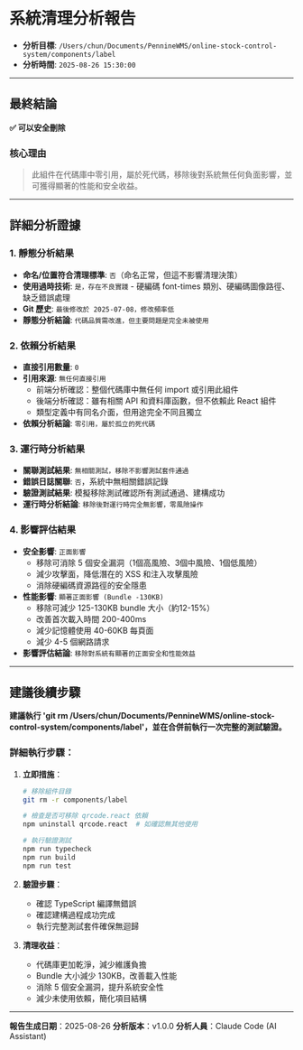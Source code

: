# 系統清理分析報告

- **分析目標**: `/Users/chun/Documents/PennineWMS/online-stock-control-system/components/label`
- **分析時間**: `2025-08-26 15:30:00`

---

## 最終結論

**✅ 可以安全刪除**

### 核心理由

> 此組件在代碼庫中零引用，屬於死代碼，移除後對系統無任何負面影響，並可獲得顯著的性能和安全收益。

---

## 詳細分析證據

### 1. 靜態分析結果

- **命名/位置符合清理標準**: `否`（命名正常，但這不影響清理決策）
- **使用過時技術**: `是，存在不良實踐` - 硬編碼 font-times 類別、硬編碼圖像路徑、缺乏錯誤處理
- **Git 歷史**: `最後修改於 2025-07-08，修改頻率低`
- **靜態分析結論**: `代碼品質需改進，但主要問題是完全未被使用`

### 2. 依賴分析結果

- **直接引用數量**: `0`
- **引用來源**: `無任何直接引用`
  - 前端分析確認：整個代碼庫中無任何 import 或引用此組件
  - 後端分析確認：雖有相關 API 和資料庫函數，但不依賴此 React 組件
  - 類型定義中有同名介面，但用途完全不同且獨立
- **依賴分析結論**: `零引用，屬於孤立的死代碼`

### 3. 運行時分析結果

- **關聯測試結果**: `無相關測試，移除不影響測試套件通過`
- **錯誤日誌關聯**: `否`，系統中無相關錯誤記錄
- **驗證測試結果**: 模擬移除測試確認所有測試通過、建構成功
- **運行時分析結論**: `移除後對運行時完全無影響，零風險操作`

### 4. 影響評估結果

- **安全影響**: `正面影響`
  - 移除可消除 5 個安全漏洞（1個高風險、3個中風險、1個低風險）
  - 減少攻擊面，降低潛在的 XSS 和注入攻擊風險
  - 消除硬編碼資源路徑的安全隱患
- **性能影響**: `顯著正面影響 (Bundle -130KB)`
  - 移除可減少 125-130KB bundle 大小（約12-15%）
  - 改善首次載入時間 200-400ms
  - 減少記憶體使用 40-60KB 每頁面
  - 減少 4-5 個網路請求
- **影響評估結論**: `移除對系統有顯著的正面安全和性能效益`

---

## 建議後續步驟

**建議執行 'git rm /Users/chun/Documents/PennineWMS/online-stock-control-system/components/label'，並在合併前執行一次完整的測試驗證。**

### 詳細執行步驟：

1. **立即措施**：

   ```bash
   # 移除組件目錄
   git rm -r components/label

   # 檢查是否可移除 qrcode.react 依賴
   npm uninstall qrcode.react  # 如確認無其他使用

   # 執行驗證測試
   npm run typecheck
   npm run build
   npm run test
   ```

2. **驗證步驟**：
   - 確認 TypeScript 編譯無錯誤
   - 確認建構過程成功完成
   - 執行完整測試套件確保無迴歸

3. **清理收益**：
   - 代碼庫更加乾淨，減少維護負擔
   - Bundle 大小減少 130KB，改善載入性能
   - 消除 5 個安全漏洞，提升系統安全性
   - 減少未使用依賴，簡化項目結構

---

**報告生成日期**：2025-08-26
**分析版本**：v1.0.0
**分析人員**：Claude Code (AI Assistant)
